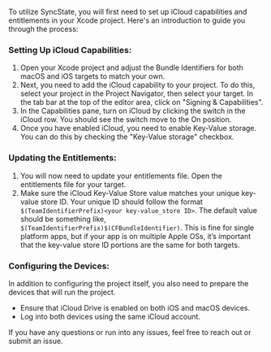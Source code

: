 To utilize SyncState, you will first need to set up iCloud capabilities and entitlements in your Xcode project. Here's an introduction to guide you through the process:

### Setting Up iCloud Capabilities:

1. Open your Xcode project and adjust the Bundle Identifiers for both macOS and iOS targets to match your own.
2. Next, you need to add the iCloud capability to your project. To do this, select your project in the Project Navigator, then select your target. In the tab bar at the top of the editor area, click on "Signing & Capabilities".
3. In the Capabilities pane, turn on iCloud by clicking the switch in the iCloud row. You should see the switch move to the On position.
4. Once you have enabled iCloud, you need to enable Key-Value storage. You can do this by checking the "Key-Value storage" checkbox.

### Updating the Entitlements:

1. You will now need to update your entitlements file. Open the entitlements file for your target.
2. Make sure the iCloud Key-Value Store value matches your unique key-value store ID. Your unique ID should follow the format `$(TeamIdentifierPrefix)<your key-value_store ID>`. The default value should be something like, `$(TeamIdentifierPrefix)$(CFBundleIdentifier)`. This is fine for single platform apps, but if your app is on multiple Apple OSs, it’s important that the key-value store ID portions are the same for both targets.

### Configuring the Devices:

In addition to configuring the project itself, you also need to prepare the devices that will run the project.

- Ensure that iCloud Drive is enabled on both iOS and macOS devices.
- Log into both devices using the same iCloud account.

If you have any questions or run into any issues, feel free to reach out or submit an issue.

